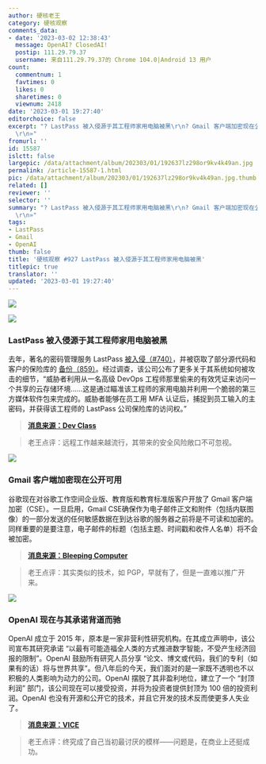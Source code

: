 ```yaml
---
author: 硬核老王
category: 硬核观察
comments_data:
- date: '2023-03-02 12:38:43'
  message: OpenAI? ClosedAI!
  postip: 111.29.79.37
  username: 来自111.29.79.37的 Chrome 104.0|Android 13 用户
count:
  commentnum: 1
  favtimes: 0
  likes: 0
  sharetimes: 0
  viewnum: 2418
date: '2023-03-01 19:27:40'
editorchoice: false
excerpt: "? LastPass 被入侵源于其工程师家用电脑被黑\r\n? Gmail 客户端加密现在公开可用\r\n? OpenAI 现在与其承诺背道而驰\r\n»
  \r\n»"
fromurl: ''
id: 15587
islctt: false
largepic: /data/attachment/album/202303/01/192637lz298or9kv4k49an.jpg
permalink: /article-15587-1.html
pic: /data/attachment/album/202303/01/192637lz298or9kv4k49an.jpg.thumb.jpg
related: []
reviewer: ''
selector: ''
summary: "? LastPass 被入侵源于其工程师家用电脑被黑\r\n? Gmail 客户端加密现在公开可用\r\n? OpenAI 现在与其承诺背道而驰\r\n»
  \r\n»"
tags:
- LastPass
- Gmail
- OpenAI
thumb: false
title: '硬核观察 #927 LastPass 被入侵源于其工程师家用电脑被黑'
titlepic: true
translator: ''
updated: '2023-03-01 19:27:40'
---
```


![](/data/attachment/album/202303/01/192637lz298or9kv4k49an.jpg)


![](/data/attachment/album/202303/01/192722njn04zj1jb8jzj44.jpg)


### LastPass 被入侵源于其工程师家用电脑被黑


去年，著名的密码管理服务 LastPass [被入侵（#740）](/article-14969-1.html)，并被窃取了部分源代码和客户的保险库的 [备份（859）](/article-15376-1.html)。经过调查，该公司公布了更多关于其系统如何被攻击的细节，“威胁者利用从一名高级 DevOps 工程师那里偷来的有效凭证来访问一个共享的云存储环境……这是通过瞄准该工程师的家用电脑并利用一个脆弱的第三方媒体软件包来完成的。威胁者能够在员工用 MFA 认证后，捕捉到员工输入的主密码，并获得该工程师的 LastPass 公司保险库的访问权。”



> 
> **[消息来源：Dev Class](https://devclass.com/2023/02/28/securing-the-developer-lastpass-breach-highlights-risks-of-devops-itself/)**
> 
> 
> 



> 
> 老王点评：远程工作越来越流行，其带来的安全风险敞口不可忽视。
> 
> 
> 


![](/data/attachment/album/202303/01/192657p3hbht4f7lsstblr.jpg)


### Gmail 客户端加密现在公开可用


谷歌现在对谷歌工作空间企业版、教育版和教育标准版客户开放了 Gmail 客户端加密（CSE）。一旦启用，Gmail CSE确保作为电子邮件正文和附件（包括内联图像）的一部分发送的任何敏感数据在到达谷歌的服务器之前将是不可读和加密的。同样重要的是要注意，电子邮件的标题（包括主题、时间戳和收件人名单）将不会被加密。



> 
> **[消息来源：Bleeping Computer](https://www.bleepingcomputer.com/news/google/google-gmail-client-side-encryption-now-publicly-available/)**
> 
> 
> 



> 
> 老王点评：其实类似的技术，如 PGP，早就有了，但是一直难以推广开来。
> 
> 
> 


![](/data/attachment/album/202303/01/192712rlzclyjifddysx3p.png)


### OpenAI 现在与其承诺背道而驰


OpenAI 成立于 2015 年，原本是一家非营利性研究机构。在其成立声明中，该公司宣布其研究承诺 “以最有可能造福全人类的方式推进数字智能，不受产生经济回报的限制”。OpenAI 鼓励所有研究人员分享 “论文、博文或代码，我们的专利（如果有的话）将与世界共享”。但八年后的今天，我们面对的是一家既不透明也不以积极的人类影响为动力的公司。OpenAI 摆脱了其非盈利地位，建立了一个 “封顶利润” 部门，该公司现在可以接受投资，并将为投资者提供封顶为 100 倍的投资利润。OpenAI 也没有开源和公开它的技术，并且它开发的技术反而使更多人失业了。



> 
> **[消息来源：VICE](https://www.vice.com/en/article/5d3naz/openai-is-now-everything-it-promised-not-to-be-corporate-closed-source-and-for-profit)**
> 
> 
> 



> 
> 老王点评：终究成了自己当初最讨厌的模样——问题是，在商业上还挺成功。
> 
> 
>